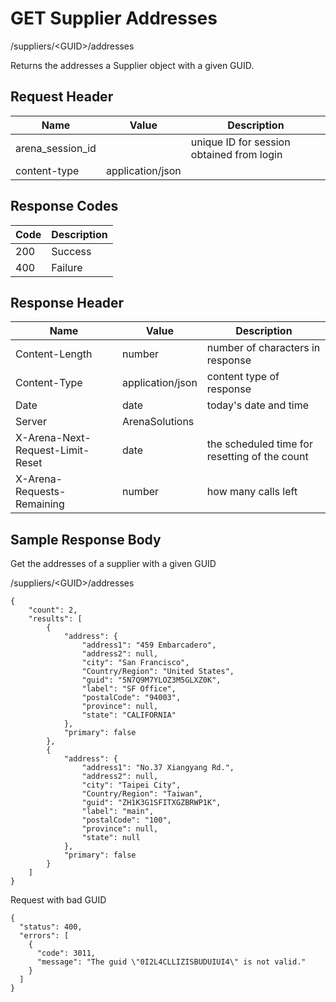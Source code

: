 # GET Supplier Addresses
/suppliers/&lt;GUID&gt;/addresses

Returns the addresses a Supplier object with a given GUID.

## Request Header

| Name<br> | Value<br> | Description<br> |
|  --- |  --- |  --- | 
| arena_session_id<br> |   | unique ID for session obtained from login<br> |
| content-type<br> | application/json<br> |   |

## Response Codes

| Code<br> | Description<br> |
|  --- |  --- | 
| 200<br> | Success<br> |
| 400<br> | Failure<br> |

## Response Header

| Name<br> | Value<br> | Description<br> |
|  --- |  --- |  --- | 
| Content-Length<br> | number<br> | number of characters in response<br> |
| Content-Type<br> | application/json<br> | content type of response<br> |
| Date<br> | date<br> | today's date and time<br> |
| Server<br> | ArenaSolutions<br> |   |
| X-Arena-Next-Request-Limit-Reset<br> | date<br> | the scheduled time for resetting of the count<br> |
| X-Arena-Requests-Remaining<br> | number<br> | how many calls left<br> |

## Sample Response Body
Get the addresses of a  supplier with a given GUID

/suppliers/&lt;GUID&gt;/addresses

```
{
    "count": 2,
    "results": [
        {
            "address": {
                "address1": "459 Embarcadero",
                "address2": null,
                "city": "San Francisco",
                "Country/Region": "United States",
                "guid": "5N7Q9M7YLOZ3M5GLXZ0K",
                "label": "SF Office",
                "postalCode": "94003",
                "province": null,
                "state": "CALIFORNIA"
            },
            "primary": false
        },
        {
            "address": {
                "address1": "No.37 Xiangyang Rd.",
                "address2": null,
                "city": "Taipei City",
                "Country/Region": "Taiwan",
                "guid": "ZH1K3G1SFITXGZBRWP1K",
                "label": "main",
                "postalCode": "100",
                "province": null,
                "state": null
            },
            "primary": false
        }
    ]
}    
```
Request with bad GUID

```
{
  "status": 400,
  "errors": [
    {
      "code": 3011,
      "message": "The guid \"0I2L4CLLIZISBUDUIUI4\" is not valid."
    }
  ]
}
```
